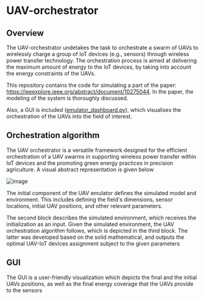 # UAV-orchestrator
## Overview
The UAV-orchestrator undetakes the task to orchestrate a swarm of UAVs to wirelessly charge a group of IoT devices (e.g., sensors) through wireless power transfer technology. The orchestration process is aimed at delivering the maximum amount of energy to the IoT devices, by taking into account the energy constraints of the UAVs.

This repository contains the code for simulating a part of the paper: https://ieeexplore.ieee.org/abstract/document/10275044. In the paper, the modeling of the system is thoroughly discussed.

Also, a GUI is included ([emulator_dashboard.py](https://github.com/wcipAUTH/UAV-orchestrator/blob/main/emulator_dashboard.py)), which visualises the orchestration of the UAVs into the field of interest.

## Orchestration algorithm
The UAV orchestrator is a versatile framework designed for the efficient orchestration of a UAV swarms in supporting wireless power transfer within IoT devices and the promoting green energy practices in precision agriculture. A visual abstract representation is given below

![image](https://github.com/wcipAUTH/UAV-orchestrator/assets/148755699/dbe0d058-68b7-48ad-bc17-2dee809f9267)

The initial component of the UAV emulator defines the simulated model and environment. This includes defining the field's dimensions, sensor locations, initial UAV positions, and other relevant parameters. 

The second block describes the simulated environment, which receives the initialization as an input. Given the simulated environment, the UAV orchestration algorithm follows, which is depicted in the third block. The latter was developed based on the solid mathematical, and outputs the optimal UAV-IoT devices assignment subject to the given parameters

## GUI
The GUI is a user-friendly visualization which depicts the final and the initial UAVs positions, as well as the final energy coverage that the UAVs provide to the sensors
